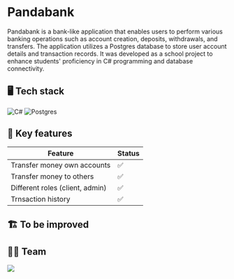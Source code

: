 # Pandabank

Pandabank is a bank-like application that enables users to perform various banking operations such as account creation, deposits, withdrawals, and transfers. The application utilizes a Postgres database to store user account details and transaction records. It was developed as a school project to enhance students' proficiency in C# programming and database connectivity.

## 🖥 Tech stack
![C#](https://img.shields.io/badge/c%23-%23239120.svg?style=for-the-badge&logo=c-sharp&logoColor=white)
![Postgres](https://img.shields.io/badge/postgres-%23316192.svg?style=for-the-badge&logo=postgresql&logoColor=white)

## 🔑 Key features
|Feature     |Status    |
|-----|--------|
|Transfer money own accounts |✅     |
|Transfer money to others | ✅    |
|Different roles (client, admin) |✅     |
|Trnsaction history |✅     |

## 🏗 To be improved

 
## 👨‍💻 Team 
<a href = "https://github.com/Tanu-N-Prabhu/Python/graphs/contributors">
  <img src = "https://contrib.rocks/image?repo=wettergrund/pandabank"/>
</a>